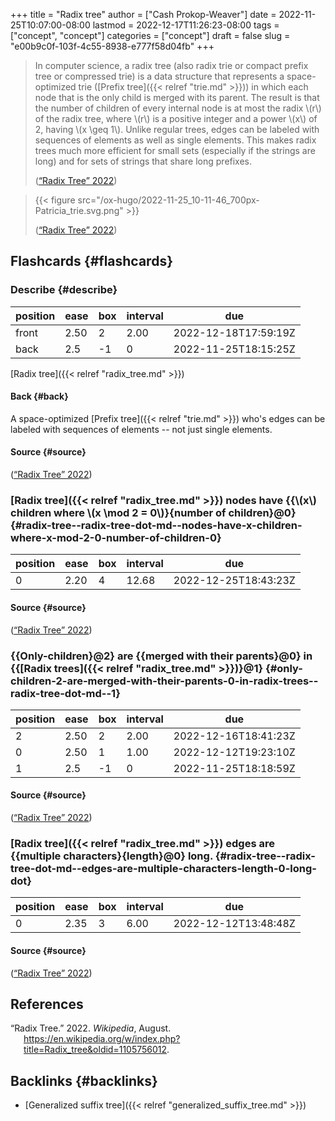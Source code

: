 +++
title = "Radix tree"
author = ["Cash Prokop-Weaver"]
date = 2022-11-25T10:07:00-08:00
lastmod = 2022-12-17T11:26:23-08:00
tags = ["concept", "concept"]
categories = ["concept"]
draft = false
slug = "e00b9c0f-103f-4c55-8938-e777f58d04fb"
+++

> In computer science, a radix tree (also radix trie or compact prefix tree or compressed trie) is a data structure that represents a space-optimized trie ([Prefix tree]({{< relref "trie.md" >}})) in which each node that is the only child is merged with its parent. The result is that the number of children of every internal node is at most the radix \\(r\\) of the radix tree, where \\(r\\) is a positive integer and a power \\(x\\) of 2, having \\(x \geq 1\\). Unlike regular trees, edges can be labeled with sequences of elements as well as single elements. This makes radix trees much more efficient for small sets (especially if the strings are long) and for sets of strings that share long prefixes.
>
> (<a href="#citeproc_bib_item_1">“Radix Tree” 2022</a>)

<!--quoteend-->

>
>
> {{< figure src="/ox-hugo/2022-11-25_10-11-46_700px-Patricia_trie.svg.png" >}}
>
> (<a href="#citeproc_bib_item_1">“Radix Tree” 2022</a>)


## Flashcards {#flashcards}


### Describe {#describe}

| position | ease | box | interval | due                  |
|----------|------|-----|----------|----------------------|
| front    | 2.50 | 2   | 2.00     | 2022-12-18T17:59:19Z |
| back     | 2.5  | -1  | 0        | 2022-11-25T18:15:25Z |

[Radix tree]({{< relref "radix_tree.md" >}})


#### Back {#back}

A space-optimized [Prefix tree]({{< relref "trie.md" >}}) who's edges can be labeled with sequences of elements -- not just single elements.


#### Source {#source}

(<a href="#citeproc_bib_item_1">“Radix Tree” 2022</a>)


### [Radix tree]({{< relref "radix_tree.md" >}}) nodes have {{\\(x\\) children where \\(x \mod 2 = 0\\)}{number of children}@0} {#radix-tree--radix-tree-dot-md--nodes-have-x-children-where-x-mod-2-0-number-of-children-0}

| position | ease | box | interval | due                  |
|----------|------|-----|----------|----------------------|
| 0        | 2.20 | 4   | 12.68    | 2022-12-25T18:43:23Z |


#### Source {#source}

(<a href="#citeproc_bib_item_1">“Radix Tree” 2022</a>)


### {{Only-children}@2} are {{merged with their parents}@0} in {{[Radix trees]({{< relref "radix_tree.md" >}})}@1} {#only-children-2-are-merged-with-their-parents-0-in-radix-trees--radix-tree-dot-md--1}

| position | ease | box | interval | due                  |
|----------|------|-----|----------|----------------------|
| 2        | 2.50 | 2   | 2.00     | 2022-12-16T18:41:23Z |
| 0        | 2.50 | 1   | 1.00     | 2022-12-12T19:23:10Z |
| 1        | 2.5  | -1  | 0        | 2022-11-25T18:18:59Z |


#### Source {#source}

(<a href="#citeproc_bib_item_1">“Radix Tree” 2022</a>)


### [Radix tree]({{< relref "radix_tree.md" >}}) edges are {{multiple characters}{length}@0} long. {#radix-tree--radix-tree-dot-md--edges-are-multiple-characters-length-0-long-dot}

| position | ease | box | interval | due                  |
|----------|------|-----|----------|----------------------|
| 0        | 2.35 | 3   | 6.00     | 2022-12-12T13:48:48Z |


#### Source {#source}

(<a href="#citeproc_bib_item_1">“Radix Tree” 2022</a>)

## References

<style>.csl-entry{text-indent: -1.5em; margin-left: 1.5em;}</style><div class="csl-bib-body">
  <div class="csl-entry"><a id="citeproc_bib_item_1"></a>“Radix Tree.” 2022. <i>Wikipedia</i>, August. <a href="https://en.wikipedia.org/w/index.php?title=Radix_tree&oldid=1105756012">https://en.wikipedia.org/w/index.php?title=Radix_tree&#38;oldid=1105756012</a>.</div>
</div>


## Backlinks {#backlinks}

-   [Generalized suffix tree]({{< relref "generalized_suffix_tree.md" >}})
